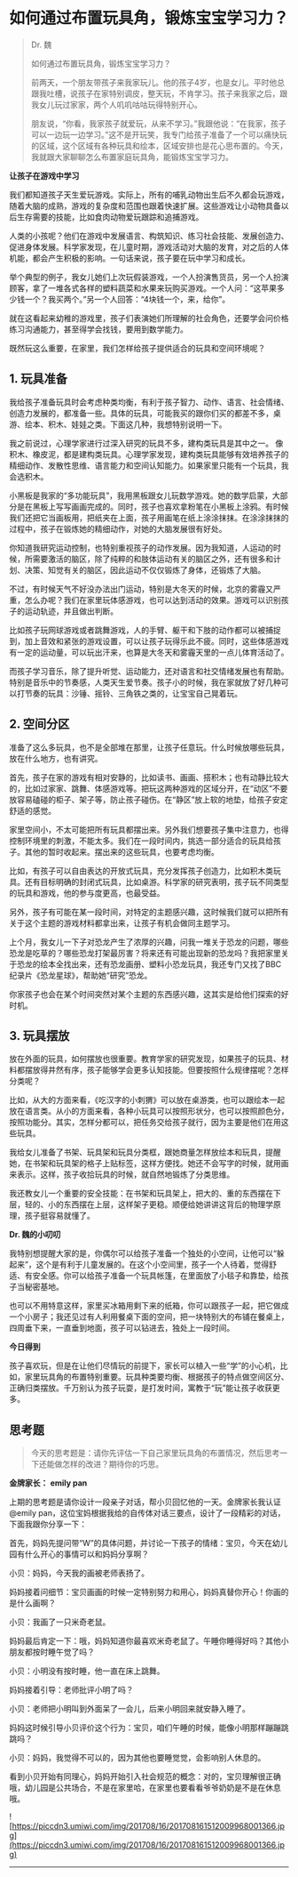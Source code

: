 # 如何通过布置玩具角，锻炼宝宝学习力？

> Dr. 魏
> 
> 如何通过布置玩具角，锻炼宝宝学习力？
> 
> 前两天，一个朋友带孩子来我家玩儿。他的孩子4岁，也是女儿。平时他总跟我吐槽，说孩子在家特别调皮，整天玩，不肯学习。孩子来我家之后，跟我女儿玩过家家，两个人叽叽咕咕玩得特别开心。
> 
> 朋友说，“你看，我家孩子就爱玩，从来不学习。”我跟他说：“在我家，孩子可以一边玩一边学习。”这不是开玩笑，我专门给孩子准备了一个可以痛快玩的区域，这个区域有各种玩具和绘本，区域安排也是花心思布置的。今天，我就跟大家聊聊怎么布置家庭玩具角，能锻炼宝宝学习力。

 **让孩子在游戏中学习**

我们都知道孩子天生爱玩游戏。实际上，所有的哺乳动物出生后不久都会玩游戏，随着大脑的成熟，游戏的复杂度和范围也跟着快速扩展。这些游戏让小动物具备以后生存需要的技能，比如食肉动物爱玩跟踪和追捕游戏。

人类的小孩呢？他们在游戏中发展语言、构筑知识、练习社会技能、发展创造力、促进身体发展。科学家发现，在儿童时期，游戏活动对大脑的发育，对之后的人体机能，都会产生积极的影响。一句话来说，孩子要在玩中学习和成长。

举个典型的例子，我女儿她们上次玩假装游戏，一个人扮演售货员，另一个人扮演顾客，拿了一堆各式各样的塑料蔬菜和水果来玩购买游戏。一个人问：“这苹果多少钱一个？我买两个。”另一个人回答：“4块钱一个，来，给你”。

就在这看起来幼稚的游戏里，孩子们表演她们所理解的社会角色，还要学会问价格练习沟通能力，甚至得学会找钱，要用到数学能力。

既然玩这么重要，在家里，我们怎样给孩子提供适合的玩具和空间环境呢？

## 1. 玩具准备

我给孩子准备玩具时会考虑种类均衡，有利于孩子智力、动作、语言、社会情绪、创造力发展的，都准备一些。具体的玩具，可能我买的跟你们买的都差不多，桌游、绘本、积木、娃娃之类。下面这几种，我想特别说明一下。

我之前说过，心理学家进行过深入研究的玩具不多，建构类玩具是其中之一。 像积木、橡皮泥，都是建构类玩具。心理学家发现，建构类玩具能够有效培养孩子的精细动作、发散性思维、语言能力和空间认知能力。如果家里只能有一个玩具，我会选积木。

小黑板是我家的“多功能玩具”，我用黑板跟女儿玩数学游戏。她的数学启蒙，大部分是在黑板上写写画画完成的。同时，孩子也喜欢拿粉笔在小黑板上涂鸦。有时候我们还把它当画板用，把纸夹在上面，孩子用画笔在纸上涂涂抹抹。在涂涂抹抹的过程中，孩子在锻炼她的精细动作，对她的大脑发展很有好处。

你知道我研究运动控制，也特别重视孩子的动作发展。因为我知道，人运动的时候，所需要激活的脑区，除了纯粹的和肢体运动有关的脑区之外，还有很多和计划、决策、知觉有关的脑区，因此运动不仅仅锻炼了身体，还锻炼了大脑。

不过，有时候天气不好没办法出门运动，特别是大冬天的时候，北京的雾霾又严重，怎么办呢？我们在家里玩体感游戏，也可以达到活动的效果。游戏可以识别孩子的运动轨迹，并且做出判断。

比如孩子玩网球游戏或者跳舞游戏，人的手臂、躯干和下肢的动作都可以被捕捉到，加上音效和紧张的游戏设置，可以让孩子玩得乐此不疲。同时，这些体感游戏有一定的运动量，可以玩出汗来，也算是大冬天和雾霾天里的一点儿体育活动了。

而孩子学习音乐，除了提升听觉、运动能力，还对语言和社交情绪发展也有帮助。特别是音乐中的节奏感，人类天生爱节奏。孩子小的时候，我在家就放了好几种可以打节奏的玩具：沙锤、摇铃、三角铁之类的，让宝宝自己晃着玩。

## 2. 空间分区

准备了这么多玩具，也不是全部堆在那里，让孩子任意玩。什么时候放哪些玩具，放在什么地方，也有讲究。

首先，孩子在家的游戏有相对安静的，比如读书、画画、搭积木；也有动静比较大的，比如过家家、跳舞、体感游戏等。把玩这两种游戏的区域分开，在“动区”不要放容易磕碰的柜子、架子等，防止孩子碰伤。在“静区”放上软的地垫，给孩子安定舒适的感觉。

家里空间小，不太可能把所有玩具都摆出来。另外我们想要孩子集中注意力，也得控制环境里的刺激，不能太多。我们在一段时间内，挑选一部分适合的玩具给孩子。其他的暂时收起来。摆出来的这些玩具，也要考虑均衡。

比如，有孩子可以自由表达的开放式玩具，充分发挥孩子创造力，比如积木类玩具。还有目标明确的封闭式玩具，比如桌游。科学家的研究表明，孩子玩不同类型的玩具和游戏，他的参与度更高，也最受益。

另外，孩子有可能在某一段时间，对特定的主题感兴趣，这时候我们就可以把所有关于这个主题的游戏材料都拿出来，让孩子有机会做同主题学习。

上个月，我女儿一下子对恐龙产生了浓厚的兴趣，问我一堆关于恐龙的问题，哪些恐龙是吃草的？哪些恐龙打架最厉害？将来还有可能出现新的恐龙吗？我把家里关于恐龙的绘本全找出来，还有恐龙画册、塑料小恐龙玩具，我还专门又找了BBC纪录片《恐龙星球》，帮助她“研究”恐龙。

你家孩子也会在某个时间突然对某个主题的东西感兴趣，这其实是给他们探索的好时机。

## 3. 玩具摆放

放在外面的玩具，如何摆放也很重要。教育学家的研究发现，如果孩子的玩具、材料都摆放得井然有序，孩子能够学会更多认知技能。但要按照什么规律摆呢？怎样分类呢？

比如，从大的方面来看，《吃汉字的小刺猬》可以放在桌游类，也可以跟绘本一起放在语言类。从小的方面来看，各种小玩具可以按照形状分，也可以按照颜色分，按照功能分。其实，怎样分都可以，把任务交给孩子就行，因为主要是他们在用这些玩具。

我给女儿准备了书架、玩具架和玩具分类框，跟她商量怎样放绘本和玩具，提醒她，在书架和玩具架的格子上贴标签，这样方便找。她还不会写字的时候，就用画来表示。这样，孩子收拾玩具的时候，就自然地锻炼了分类思维。

我还教女儿一个重要的安全技能：在书架和玩具架上，把大的、重的东西摆在下层，轻的、小的东西摆在上层，这样架子更稳。顺便给她讲讲这背后的物理学原理，孩子挺容易就懂了。

 **Dr. 魏的小叨叨**

我特别想提醒大家的是，你偶尔可以给孩子准备一个独处的小空间，让他可以“躲起来”，这个是有利于儿童发展的。在这个小空间里，孩子一个人待着，觉得舒适、有安全感。你可以给孩子准备一个玩具帐篷，在里面放了小毯子和靠垫，给孩子当秘密基地。

也可以不用特意这样，家里买冰箱用剩下来的纸箱，你可以跟孩子一起，把它做成一个小房子；我还见过有人利用餐桌下面的空间，把一块特别大的布铺在餐桌上，四周垂下来，一直垂到地面，孩子可以钻进去，独处上一段时间。

 **今日得到**

孩子喜欢玩，但是在让他们尽情玩的前提下，家长可以植入一些“学”的小心机，比如，家里玩具角的布置特别重要。玩具种类要均衡、根据孩子的特点做空间区分、正确归类摆放。千万别认为孩子玩耍，是打发时间，寓教于“玩”能让孩子收获更多。

## 思考题

> 今天的思考题是：请你先评估一下自己家里玩具角的布置情况，然后思考一下还能做怎样的改进？期待你的巧思。

 **金牌家长：**  **emily pan**

上期的思考题是请你设计一段亲子对话，帮小贝回忆他的一天。金牌家长我认证 @emily pan，这位宝妈根据我给的自传体对话三要点，设计了一段精彩的对话，下面我跟你分享一下：

首先，妈妈先提问带“W”的具体问题，并讨论一下孩子的情绪：宝贝，今天在幼儿园有什么开心的事情可以和妈妈分享啊？

小贝：妈妈，今天我的画被老师表扬了。

妈妈接着问细节：宝贝画画的时候一定特别努力和用心，妈妈真替你开心！你画的是什么画啊？

小贝：我画了一只米奇老鼠。

妈妈最后肯定一下：哦，妈妈知道你最喜欢米奇老鼠了。午睡你睡得好吗？其他小朋友都按时睡午觉了吗？

小贝：小明没有按时睡，他一直在床上跳舞。

妈妈接着引导：老师批评小明了吗？

小贝：老师把小明叫到外面呆了一会儿，后来小明回来就安静入睡了。

妈妈这时候引导小贝评价这个行为：宝贝，咱们午睡的时候，能像小明那样蹦蹦跳跳吗？

小贝：妈妈，我觉得不可以的，因为其他也要睡觉觉，会影响别人休息的。

看到小贝开始有同理心，妈妈开始引入社会规范的概念：对的，宝贝理解很正确哦，幼儿园是公共场合，不是在家里哈，在家里也要看看爷爷奶奶是不是在休息哦。

![https://piccdn3.umiwi.com/img/201708/16/201708161512009968001366.jpg](https://piccdn3.umiwi.com/img/201708/16/201708161512009968001366.jpg)

---
